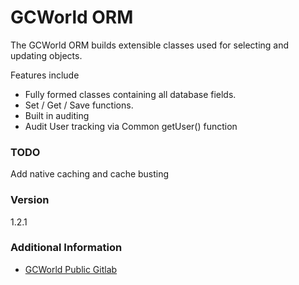 # GCWorld ORM

The GCWorld ORM builds extensible classes used for selecting and updating objects.

Features include
  - Fully formed classes containing all database fields.
  - Set / Get / Save functions.
  - Built in auditing
  - Audit User tracking via Common getUser() function

### TODO
Add native caching and cache busting

### Version
1.2.1

### Additional Information

* [GCWorld Public Gitlab](https://gitlab.konghack.com/groups/GCWorld)
